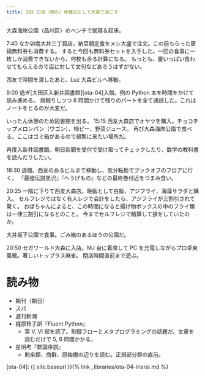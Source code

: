 ```yaml
---
title: 202 日目（晴れ）休養日として大森で過ごす
---
```


大森海岸公園（品川区）のベンチで就寝＆起床。

7:40 なか卯南大井三丁目店。納豆朝定食をメシ大盛で注文。この前もらった唐揚無料券も消費する。
すると今回も無料券セットを入手した。一回の食事に一枚しか消費できないから、何枚も余る計算になる。
もっとも、腹いっぱい食わせてもらえるので店に対して文句などあろうはずがない。

西友で時間を潰したあと、Luz 大森ビルへ移動。

9:00 過ぎ[大田区入新井図書館][ota-04]入館。例の Python 本を時間をかけて読み進める。
居眠りしつつ 6 時間かけて残りのパートを全て通読した。これはノートをとるのが大変だ。

いったん休憩のため図書館を出る。
15:15 西友大森店でオヤツを購入。チョコチップメロンパン（ワゴン）、柿ピー、野菜ジュース。
再び大森海岸公園で食べる。ここはゴミ箱があるので頻繁に来たい場所だ。

再度入新井図書館。朝日新聞を受付で受け取ってチェックしたり、数学の教科書を読んだりしたい。

18:30 退館。西友のあるビルまで移動し、気分転換でブックオフのフロアに行く。
『最強伝説黒沢』『へうげもの』などの最終巻付近をつまみ食い。

20:25 一階に下りて西友大森店。晩飯として白飯、アジフライ、海藻サラダと購入。
セルフレジではなく有人レジで会計をしたら、アジフライが三割引されて驚く。
おばちゃんによると、この時間になると揚げ物ボックスの中のフライ類は一律三割引になるとのこと。
今までセルフレジで精算して損をしていたのか。

大井坂下公園で食事。ごみ箱のあるほうの公園だ。

20:50 セガワールド大森に入店。MJ 台に着席して PC を充電しながらプロ卓東風戦。著しいトップラス麻雀。
閉店時間直前まで遊ぶ。

# 読み物

* 朝刊（朝日）
* スパ
* 週刊新潮
* 梶原玲子訳『Fluent Python』
  * 第 V, VI 部を読了。制御フローとメタプログラミングの話題だ。文章を読むだけで 5, 6 時間かかる。
* 星明考『群論序説』
  * 剰余類、商群、原始根の辺りを読む。正規部分群の直前。

[ota-04]: {{ site.baseurl }}{% link _libraries/ota-04-iriarai.md %}
